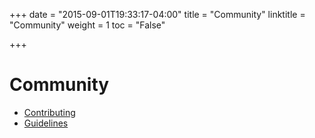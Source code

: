 +++
date = "2015-09-01T19:33:17-04:00"
title = "Community"
linktitle = "Community"
weight = 1
toc = "False"

+++

# Community

* [Contributing](/community/contributing/)
* [Guidelines](/community/guidelines/)